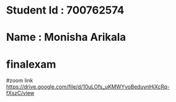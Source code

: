 # Student Id : 700762574
# Name       : Monisha Arikala

# finalexam
#zoom link
 https://drive.google.com/file/d/10uLOfs_uKMWYyoBeduynHjXcRq-fXszC/view
